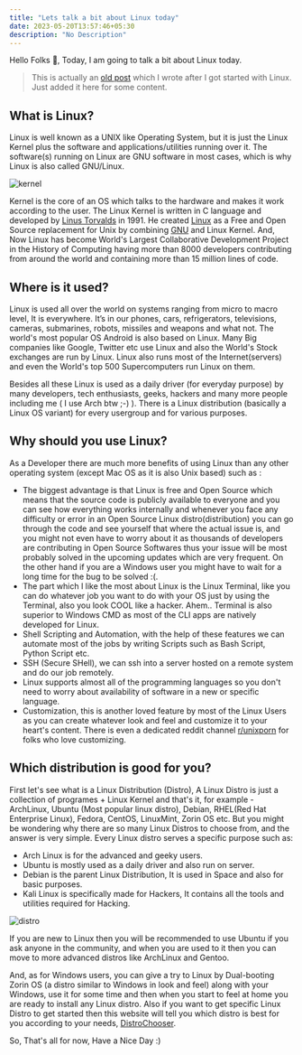 ```yaml
---
title: "Lets talk a bit about Linux today"
date: 2023-05-20T13:57:46+05:30
description: "No Description"
---
```


Hello Folks 👋, Today, I am going to talk a bit about Linux today.

> This is actually an [old post](https://zelfroster.hashnode.dev/introduction-to-linux) which I wrote after I got started with Linux. Just added it here for some content.

## What is Linux?

Linux is well known as a UNIX like Operating System, but it is just the Linux Kernel plus the software and applications/utilities running over it. The software(s) running on Linux are GNU software in most cases, which is why Linux is also called GNU/Linux.

![kernel](https://cdn.hashnode.com/res/hashnode/image/upload/v1654070298693/EJ7sKJLy1.png?auto=compress,format&format=webp)

Kernel is the core of an OS which talks to the hardware and makes it work according to the user.
The Linux Kernel is written in C language and developed by [Linus Torvalds](https://en.wikipedia.org/wiki/Linus_Torvalds) in 1991. He created [Linux](https://github.com/torvalds/linux) as a Free and Open Source replacement for Unix by combining [GNU](https://www.gnu.org) and Linux Kernel. And, Now Linux has become World's Largest Collaborative Development Project in the History of Computing having more than 8000 developers contributing from around the world and containing more than 15 million lines of code.

## Where is it used?

Linux is used all over the world on systems ranging from micro to macro level, It is everywhere. It’s in our phones, cars, refrigerators, televisions, cameras, submarines, robots, missiles and weapons and what not. The world's most popular OS Android is also based on Linux. Many Big companies like Google, Twitter etc use Linux and also the World's Stock exchanges are run by Linux.
Linux also runs most of the Internet(servers) and even the World's top 500 Supercomputers run Linux on them.

Besides all these Linux is used as a daily driver (for everyday purpose) by many developers, tech enthusiasts, geeks, hackers and many more people including me ( I use Arch btw ;-) ). There is a Linux distribution (basically a Linux OS variant) for every usergroup and for various purposes.

## Why should you use Linux?

As a Developer there are much more benefits of using Linux than any other operating system (except Mac OS as it is also Unix based) such as :

- The biggest advantage is that Linux is free and Open Source which means that the source code is publicly available to everyone and you can see how everything works internally and whenever you face any difficulty or error in an Open Source Linux distro(distribution) you can go through the code and see yourself that where the actual issue is, and you might not even have to worry about it as thousands of developers are contributing in Open Source Softwares thus your issue will be most probably solved in the upcoming updates which are very frequent. On the other hand if you are a Windows user you might have to wait for a long time for the bug to be solved :(.
- The part which I like the most about Linux is the Linux Terminal, like you can do whatever job you want to do with your OS just by using the Terminal, also you look COOL like a hacker.
  Ahem..
  Terminal is also superior to Windows CMD as most of the CLI apps are natively developed for Linux.
- Shell Scripting and Automation, with the help of these features we can automate most of the jobs by writing Scripts such as Bash Script, Python Script etc.
- SSH (Secure SHell), we can ssh into a server hosted on a remote system and do our job remotely.
- Linux supports almost all of the programming languages so you don't need to worry about availability of software in a new or specific language.
- Customization, this is another loved feature by most of the Linux Users as you can create whatever look and feel and customize it to your heart's content. There is even a dedicated reddit channel [r/unixporn](https://www.reddit.com/r/unixporn/) for folks who love customizing.

## Which distribution is good for you?

First let's see what is a Linux Distribution (Distro), A Linux Distro is just a collection of programes + Linux Kernel and that's it, for example - ArchLinux, Ubuntu (Most popular linux distro), Debian, RHEL(Red Hat Enterprise Linux), Fedora, CentOS, LinuxMint, Zorin OS etc. But you might be wondering why there are so many Linux Distros to choose from, and the answer is very simple. Every Linux distro serves a specific purpose such as:

- Arch Linux is for the advanced and geeky users.
- Ubuntu is mostly used as a daily driver and also run on server.
- Debian is the parent Linux Distribution, It is used in Space and also for basic purposes.
- Kali Linux is specifically made for Hackers, It contains all the tools and utilities required for Hacking.

![distro](https://cdn.hashnode.com/res/hashnode/image/upload/v1654070079433/sWfHM3GCz.png?auto=compress,format&format=webp)

If you are new to Linux then you will be recommended to use Ubuntu if you ask anyone in the community, and when you are used to it then you can move to more advanced distros like ArchLinux and Gentoo.

And, as for Windows users, you can give a try to Linux by Dual-booting Zorin OS (a distro similar to Windows in look and feel) along with your Windows, use it for some time and then when you start to feel at home you are ready to install any Linux distro.
Also if you want to get specific Linux Distro to get started then this website will tell you which distro is best for you according to your needs, [DistroChooser](https://distrochooser.de/).

So, That's all for now, Have a Nice Day :)

